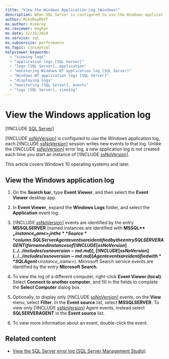 ```yaml
---
title: "View the Windows Application Log (Windows)"
description: When SQL Server is configured to use the Windows application log, each session writes events to that log. Learn how to view the Windows application log.
author: MikeRayMSFT
ms.author: mikeray
ms.reviewer: maghan
ms.date: 12/26/2024
ms.service: sql
ms.subservice: performance
ms.topic: conceptual
helpviewer_keywords:
  - "viewing logs"
  - "application logs [SQL Server]"
  - "logs [SQL Server], application"
  - "monitoring Windows NT application log [SQL Server]"
  - "Windows NT application logs [SQL Server]"
  - "displaying logs"
  - "monitoring [SQL Server], events"
  - "logs [SQL Server], viewing"
---
```


# View the Windows application log

[!INCLUDE [SQL Server](../../includes/applies-to-version/sqlserver.md)]

  [!INCLUDE [ssNoVersion](../../includes/ssnoversion-md.md)] is configured to use the Windows application log, each [!INCLUDE [ssNoVersion](../../includes/ssnoversion-md.md)] session writes new events to that log. Unlike the [!INCLUDE [ssNoVersion](../../includes/ssnoversion-md.md)] error log, a new application log is not created each time you start an instance of [!INCLUDE [ssNoVersion](../../includes/ssnoversion-md.md)].

  This article covers Windows 10 operating systems and later.

## View the Windows application log

1. On the **Search bar**, type **Event Viewer**, and then select the **Event Viewer** desktop app.

1. In **Event Viewer**, expand the **Windows Logs** folder, and select the **Application** event log.

1. [!INCLUDE [ssNoVersion](../../includes/ssnoversion-md.md)] events are identified by the entry **MSSQLSERVER** (named instances are identified with **MSSQL$**_<instance_name>_) in the **Source** column. SQL Server Agent events are identified by the entry SQLSERVERAGENT (for named instances of [!INCLUDE [ssNoVersion](../../includes/ssnoversion-md.md)], [!INCLUDE [ssNoVersion](../../includes/ssnoversion-md.md)] Agent events are identified with **SQLAgent$**\<*instance_name*>). Microsoft Search service events are identified by the entry **Microsoft Search**.

1. To view the log of a different computer, right-click **Event Viewer (local)**. Select **Connect to another computer**, and fill in the fields to complete the **Select Computer** dialog box.

1. Optionally, to display only [!INCLUDE [ssNoVersion](../../includes/ssnoversion-md.md)] events, on the **View** menu, select **Filter**. In the **Event source** list, select **MSSQLSERVER**. To view only [!INCLUDE [ssNoVersion](../../includes/ssnoversion-md.md)] Agent events, instead select **SQLSERVERAGENT** in the **Event source** list.

1. To view more information about an event, double-click the event.

## Related content

- [View the SQL Server error log (SQL Server Management Studio)](../../relational-databases/performance/view-the-sql-server-error-log-sql-server-management-studio.md)
